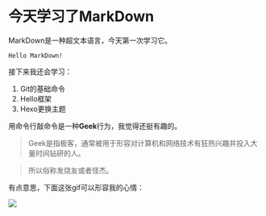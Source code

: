 # 今天学习了MarkDown

MarkDown是一种超文本语言，今天第一次学习它。

`Hello MarkDown! `

接下来我还会学习：

1. Git的基础命令
2. Hello框架
3. Hexo更换主题

用命令行敲命令是一种**Geek**行为，我觉得还挺有趣的。

>Geek是指极客，通常被用于形容对计算机和网络技术有狂热兴趣并投入大量时间钻研的人。

>所以俗称发烧友或者怪杰。

有点意思，下面这张gif可以形容我的心情：


![](https://qgt-style.oss-cn-hangzhou.aliyuncs.com/newcoursep4/g1/g1-2-2/tenor.gif)

